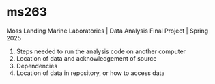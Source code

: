 # ms263
Moss Landing Marine Laboratories | Data Analysis Final Project | Spring 2025


1. Steps needed to run the analysis code on another computer
2. Location of data and acknowledgement of source
3. Dependencies
4. Location of data in repository, or how to access data
